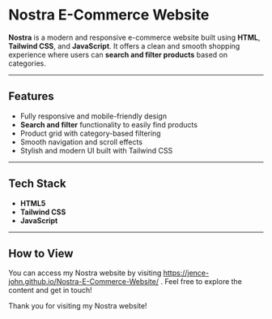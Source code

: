 #  Nostra E-Commerce Website

**Nostra** is a modern and responsive e-commerce website built using **HTML**, **Tailwind CSS**, and **JavaScript**. It offers a clean and smooth shopping experience where users can **search and filter products** based on categories.



---

##  Features

-  Fully responsive and mobile-friendly design
-  **Search and filter** functionality to easily find products
-  Product grid with category-based filtering
-  Smooth navigation and scroll effects
-  Stylish and modern UI built with Tailwind CSS

---

##  Tech Stack

- **HTML5**
- **Tailwind CSS**
- **JavaScript**

---

## How to View

You can access my Nostra website by visiting  https://jence-john.github.io/Nostra-E-Commerce-Website/ . Feel free to explore the content and get in touch!



Thank you for visiting my Nostra website!


